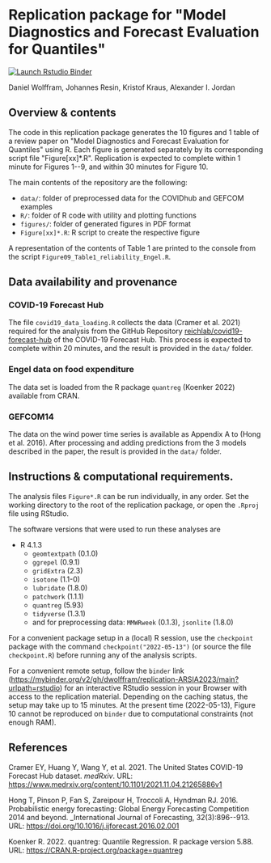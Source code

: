 # Replication package for "Model Diagnostics and Forecast Evaluation for Quantiles"
<!-- badges: start -->
[![Launch Rstudio Binder](http://mybinder.org/badge_logo.svg)](https://mybinder.org/v2/gh/dwolffram/replication-ARSIA2023/main?urlpath=rstudio)
<!-- badges: end -->

Daniel Wolffram, Johannes Resin, Kristof Kraus, Alexander I. Jordan

## Overview & contents

The code in this replication package generates the 10 figures and 1 table of a
review paper on "Model Diagnostics and Forecast Evaluation for Quantiles" using R.
Each figure is generated separately by its corresponding script file
"Figure[xx]*.R". Replication is expected to complete within 1 minute for Figures 1--9,
and within 30 minutes for Figure 10.

The main contents of the repository are the following:

- `data/`: folder of preprocessed data for the COVIDhub and GEFCOM examples
- `R/`: folder of R code with utility and plotting functions
- `figures/`: folder of generated figures in PDF format
- `Figure[xx]*.R`: R script to create the respective figure

A representation of the contents of Table 1 are printed to the console from the
script `Figure09_Table1_reliability_Engel.R`.

## Data availability and provenance

### COVID-19 Forecast Hub

The file `covid19_data_loading.R` collects the data (Cramer et al. 2021) required for the analysis from the GitHub Repository [reichlab/covid19-forecast-hub](https://github.com/reichlab/covid19-forecast-hub) of the COVID-19 Forecast Hub.
This process is expected to complete within 20 minutes, and the result is provided in the `data/` folder.

### Engel data on food expenditure

The data set is loaded from the R package `quantreg` (Koenker 2022) available from CRAN.

### GEFCOM14

The data on the wind power time series is available as Appendix A to (Hong et al. 2016).
After processing and adding predictions from the 3 models described in the paper, the result is provided in the `data/` folder.

## Instructions & computational requirements.

The analysis files `Figure*.R` can be run individually, in any order. Set the working
directory to the root of the replication package, or open the `.Rproj` file
using RStudio.

The software versions that were used to run these analyses are

- R 4.1.3
  - `geomtextpath` (0.1.0)
  - `ggrepel` (0.9.1)
  - `gridExtra` (2.3)
  - `isotone` (1.1-0)
  - `lubridate` (1.8.0)
  - `patchwork` (1.1.1)
  - `quantreg` (5.93)
  - `tidyverse` (1.3.1)
  - and for preprocessing data: `MMWRweek` (0.1.3), `jsonlite` (1.8.0)
  
For a convenient package setup in a (local) R session, use the `checkpoint` package with the command `checkpoint("2022-05-13")` (or source the file `checkpoint.R`) before running any of the analysis scripts.

For a convenient remote setup, follow the `binder` link (https://mybinder.org/v2/gh/dwolffram/replication-ARSIA2023/main?urlpath=rstudio) for an interactive RStudio session in your Browser with access to the replication material.
Depending on the caching status, the setup may take up to 15 minutes.
At the present time (2022-05-13), Figure 10 cannot be reproduced on `binder` due to computational constraints (not enough RAM).

## References

Cramer EY, Huang Y, Wang Y, et al. 2021. The United States COVID-19 Forecast Hub
dataset. _medRxiv_. URL: https://www.medrxiv.org/content/10.1101/2021.11.04.21265886v1

Hong T, Pinson P, Fan S, Zareipour H, Troccoli A, Hyndman RJ. 2016. Probabilistic energy forecasting: Global Energy Forecasting Competition 2014 and beyond. _International Journal of Forecasting, 32(3):896--913. URL: https://doi.org/10.1016/j.ijforecast.2016.02.001

Koenker R. 2022. quantreg: Quantile Regression. R package version 5.88. URL: https://CRAN.R-project.org/package=quantreg
